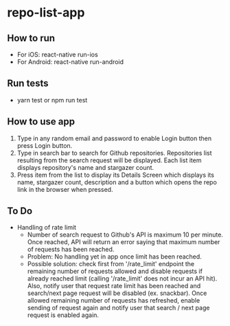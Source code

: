# repo-list-app

## How to run
- For iOS: react-native run-ios 
- For Android: react-native run-android

## Run tests
- yarn test or npm run test

## How to use app
1. Type in any random email and password to enable Login button then press Login button.
2. Type in search bar to search for Github repositories. Repositories list resulting from the search request will be displayed. Each list item displays repository's name and stargazer count.
3. Press item from the list to display its Details Screen which displays its name, stargazer count, description and a button which opens the repo link in the browser when pressed.

## To Do
- Handling of rate limit
  - Number of search request to Github's API is maximum 10 per minute. Once reached, API will return an error saying that maximum number of requests has been reached.
  - Problem: No handling yet in app once limit has been reached.
  - Possible solution: check first from '/rate_limit' endpoint the remaining number of requests allowed and disable requests if already reached limit (calling '/rate_limit' does not incur an API hit). Also, notify user that request rate limit has been reached and search/next page request will be disabled (ex. snackbar). Once allowed remaining number of requests has refreshed, enable sending of request again and notify user that search / next page request is enabled again.
